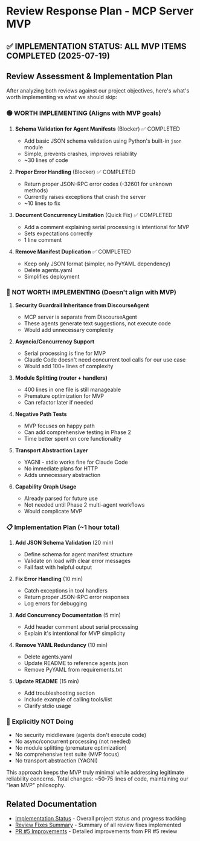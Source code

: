 # Review Response Plan - MCP Server MVP

## ✅ IMPLEMENTATION STATUS: ALL MVP ITEMS COMPLETED (2025-07-19)

## Review Assessment & Implementation Plan

After analyzing both reviews against our project objectives, here's what's worth implementing vs what we should skip:

### 🟢 **WORTH IMPLEMENTING** (Aligns with MVP goals)

1. **Schema Validation for Agent Manifests** (Blocker) ✅ COMPLETED
   - Add basic JSON schema validation using Python's built-in `json` module
   - Simple, prevents crashes, improves reliability
   - ~30 lines of code

2. **Proper Error Handling** (Blocker) ✅ COMPLETED  
   - Return proper JSON-RPC error codes (-32601 for unknown methods)
   - Currently raises exceptions that crash the server
   - ~10 lines to fix

3. **Document Concurrency Limitation** (Quick Fix) ✅ COMPLETED
   - Add a comment explaining serial processing is intentional for MVP
   - Sets expectations correctly
   - 1 line comment

4. **Remove Manifest Duplication** ✅ COMPLETED 
   - Keep only JSON format (simpler, no PyYAML dependency)
   - Delete agents.yaml
   - Simplifies deployment

### 🔴 **NOT WORTH IMPLEMENTING** (Doesn't align with MVP)

1. **Security Guardrail Inheritance from DiscourseAgent**
   - MCP server is separate from DiscourseAgent
   - These agents generate text suggestions, not execute code
   - Would add unnecessary complexity

2. **Asyncio/Concurrency Support**
   - Serial processing is fine for MVP
   - Claude Code doesn't need concurrent tool calls for our use case
   - Would add 100+ lines of complexity

3. **Module Splitting (router + handlers)**
   - 400 lines in one file is still manageable
   - Premature optimization for MVP
   - Can refactor later if needed

4. **Negative Path Tests**
   - MVP focuses on happy path
   - Can add comprehensive testing in Phase 2
   - Time better spent on core functionality

5. **Transport Abstraction Layer**
   - YAGNI - stdio works fine for Claude Code
   - No immediate plans for HTTP
   - Adds unnecessary abstraction

6. **Capability Graph Usage**
   - Already parsed for future use
   - Not needed until Phase 2 multi-agent workflows
   - Would complicate MVP

### 📋 **Implementation Plan** (~1 hour total)

1. **Add JSON Schema Validation** (20 min)
   - Define schema for agent manifest structure
   - Validate on load with clear error messages
   - Fail fast with helpful output

2. **Fix Error Handling** (10 min)
   - Catch exceptions in tool handlers
   - Return proper JSON-RPC error responses
   - Log errors for debugging

3. **Add Concurrency Documentation** (5 min)
   - Add header comment about serial processing
   - Explain it's intentional for MVP simplicity

4. **Remove YAML Redundancy** (10 min)
   - Delete agents.yaml
   - Update README to reference agents.json
   - Remove PyYAML from requirements.txt

5. **Update README** (15 min)
   - Add troubleshooting section
   - Include example of calling tools/list
   - Clarify stdio usage

### 🚫 **Explicitly NOT Doing**

- No security middleware (agents don't execute code)
- No async/concurrent processing (not needed)
- No module splitting (premature optimization)
- No comprehensive test suite (MVP focus)
- No transport abstraction (YAGNI)

This approach keeps the MVP truly minimal while addressing legitimate reliability concerns. Total changes: ~50-75 lines of code, maintaining our "lean MVP" philosophy.

## Related Documentation

- [Implementation Status](docs/implementation-status.md) - Overall project status and progress tracking
- [Review Fixes Summary](REVIEW_FIXES_SUMMARY.md) - Summary of all review fixes implemented
- [PR #5 Improvements](docs/PR5-improvements.md) - Detailed improvements from PR #5 review